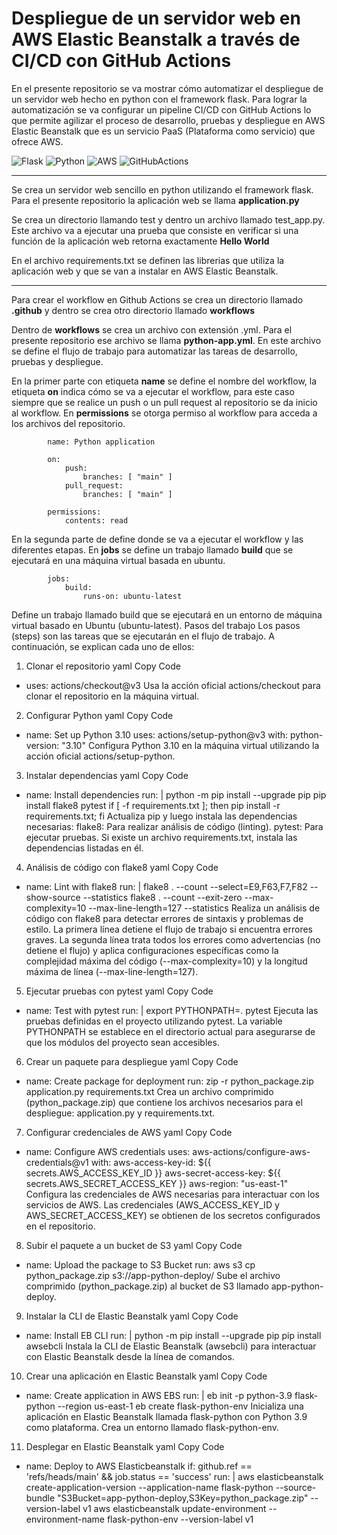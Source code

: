 # Despliegue de un servidor web en AWS Elastic Beanstalk a través de CI/CD con GitHub Actions

En el presente repositorio se va mostrar cómo automatizar el despliegue de un servidor web hecho en python con el framework flask. Para lograr la automatización se va configurar un pipeline CI/CD con GitHub Actions lo que permite agilizar el proceso de desarrollo, pruebas y despliegue en AWS Elastic Beanstalk que es un servicio PaaS (Plataforma como servicio) que ofrece AWS.  

![Flask](https://img.shields.io/badge/flask-%23000.svg?style=for-the-badge&logo=flask&logoColor=white) ![Python](https://img.shields.io/badge/python-3670A0?style=for-the-badge&logo=python&logoColor=ffdd54) ![AWS](https://img.shields.io/badge/Amazon_AWS-FF9900?style=for-the-badge&logo=amazonaws&logoColor=white)
![GitHubActions](https://img.shields.io/badge/GitHub_Actions-2088FF?style=for-the-badge&logo=github-actions&logoColor=white)

<hr>

Se crea un servidor web sencillo en python utilizando el framework flask. Para el presente repositorio la aplicación web se llama **application.py**

Se crea un directorio llamando test y dentro un archivo llamado test_app.py. Este archivo va a ejecutar una prueba que consiste en verificar si una función de la aplicación web retorna exactamente **Hello World**

En el archivo requirements.txt se definen las librerias que utiliza la aplicación web y que se van a instalar en AWS Elastic Beanstalk. 

<hr>

Para crear el workflow en Github Actions se crea un directorio llamado **.github** y dentro se crea otro directorio llamado **workflows**

Dentro de **workflows** se crea un archivo con extensión .yml. Para el presente repositorio ese archivo se llama **python-app.yml**. En este archivo se define el flujo de trabajo para automatizar las tareas de desarrollo, pruebas y despliegue. 

En la primer parte con etiqueta **name** se define el nombre del workflow, la etiqueta **on** indica cómo se va a ejecutar el workflow, para este caso siempre que se realice un push o un pull request al repositorio se da inicio al workflow. En **permissions** se otorga permiso al workflow para acceda a los archivos del repositorio. 

            name: Python application

            on:
                push:
                    branches: [ "main" ]
                pull_request:
                    branches: [ "main" ]

            permissions:
                contents: read

En la segunda parte de define donde se va a ejecutar el workflow y las diferentes etapas. En **jobs** se define un trabajo llamado **build** que se ejecutará en una máquina virtual basada en ubuntu. 

            jobs:
                build:
                    runs-on: ubuntu-latest
    
Define un trabajo llamado build que se ejecutará en un entorno de máquina virtual basado en Ubuntu (ubuntu-latest).
Pasos del trabajo
Los pasos (steps) son las tareas que se ejecutarán en el flujo de trabajo. A continuación, se explican cada uno de ellos:

1. Clonar el repositorio
yaml
Copy Code
- uses: actions/checkout@v3
Usa la acción oficial actions/checkout para clonar el repositorio en la máquina virtual.
2. Configurar Python
yaml
Copy Code
- name: Set up Python 3.10
  uses: actions/setup-python@v3
  with:
    python-version: "3.10"
Configura Python 3.10 en la máquina virtual utilizando la acción oficial actions/setup-python.
3. Instalar dependencias
yaml
Copy Code
- name: Install dependencies
  run: |
    python -m pip install --upgrade pip
    pip install flake8 pytest
    if [ -f requirements.txt ]; then pip install -r requirements.txt; fi
Actualiza pip y luego instala las dependencias necesarias:
flake8: Para realizar análisis de código (linting).
pytest: Para ejecutar pruebas.
Si existe un archivo requirements.txt, instala las dependencias listadas en él.
4. Análisis de código con flake8
yaml
Copy Code
- name: Lint with flake8
  run: |
    flake8 . --count --select=E9,F63,F7,F82 --show-source --statistics
    flake8 . --count --exit-zero --max-complexity=10 --max-line-length=127 --statistics
Realiza un análisis de código con flake8 para detectar errores de sintaxis y problemas de estilo.
La primera línea detiene el flujo de trabajo si encuentra errores graves.
La segunda línea trata todos los errores como advertencias (no detiene el flujo) y aplica configuraciones específicas como la complejidad máxima del código (--max-complexity=10) y la longitud máxima de línea (--max-line-length=127).
5. Ejecutar pruebas con pytest
yaml
Copy Code
- name: Test with pytest
  run: |
    export PYTHONPATH=.
    pytest
Ejecuta las pruebas definidas en el proyecto utilizando pytest.
La variable PYTHONPATH se establece en el directorio actual para asegurarse de que los módulos del proyecto sean accesibles.
6. Crear un paquete para despliegue
yaml
Copy Code
- name: Create package for deployment
  run: zip -r python_package.zip application.py requirements.txt
Crea un archivo comprimido (python_package.zip) que contiene los archivos necesarios para el despliegue: application.py y requirements.txt.
7. Configurar credenciales de AWS
yaml
Copy Code
- name: Configure AWS credentials
  uses: aws-actions/configure-aws-credentials@v1
  with:
    aws-access-key-id: ${{ secrets.AWS_ACCESS_KEY_ID }}
    aws-secret-access-key: ${{ secrets.AWS_SECRET_ACCESS_KEY }}
    aws-region: "us-east-1"
Configura las credenciales de AWS necesarias para interactuar con los servicios de AWS.
Las credenciales (AWS_ACCESS_KEY_ID y AWS_SECRET_ACCESS_KEY) se obtienen de los secretos configurados en el repositorio.
8. Subir el paquete a un bucket de S3
yaml
Copy Code
- name: Upload the package to S3 Bucket
  run: aws s3 cp python_package.zip s3://app-python-deploy/
Sube el archivo comprimido (python_package.zip) al bucket de S3 llamado app-python-deploy.
9. Instalar la CLI de Elastic Beanstalk
yaml
Copy Code
- name: Install EB CLI
  run: |
    python -m pip install --upgrade pip
    pip install awsebcli
Instala la CLI de Elastic Beanstalk (awsebcli) para interactuar con Elastic Beanstalk desde la línea de comandos.
10. Crear una aplicación en Elastic Beanstalk
yaml
Copy Code
- name: Create application in AWS EBS
  run: |
    eb init -p python-3.9 flask-python --region us-east-1
    eb create flask-python-env
Inicializa una aplicación en Elastic Beanstalk llamada flask-python con Python 3.9 como plataforma.
Crea un entorno llamado flask-python-env.
11. Desplegar en Elastic Beanstalk
yaml
Copy Code
- name: Deploy to AWS Elasticbeanstalk
  if: github.ref == 'refs/heads/main' && job.status == 'success'
  run: |
    aws elasticbeanstalk create-application-version --application-name flask-python --source-bundle "S3Bucket=app-python-deploy,S3Key=python_package.zip" --version-label v1
    aws elasticbeanstalk update-environment --environment-name flask-python-env --version-label v1